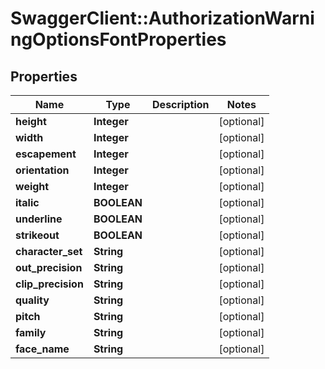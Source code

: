 # SwaggerClient::AuthorizationWarningOptionsFontProperties

## Properties
Name | Type | Description | Notes
------------ | ------------- | ------------- | -------------
**height** | **Integer** |  | [optional] 
**width** | **Integer** |  | [optional] 
**escapement** | **Integer** |  | [optional] 
**orientation** | **Integer** |  | [optional] 
**weight** | **Integer** |  | [optional] 
**italic** | **BOOLEAN** |  | [optional] 
**underline** | **BOOLEAN** |  | [optional] 
**strikeout** | **BOOLEAN** |  | [optional] 
**character_set** | **String** |  | [optional] 
**out_precision** | **String** |  | [optional] 
**clip_precision** | **String** |  | [optional] 
**quality** | **String** |  | [optional] 
**pitch** | **String** |  | [optional] 
**family** | **String** |  | [optional] 
**face_name** | **String** |  | [optional] 

